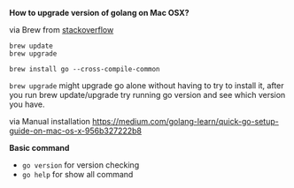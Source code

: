 **How to upgrade version of golang on Mac OSX?**

via Brew from [stackoverflow](https://stackoverflow.com/questions/34587978/how-to-upgrade-go-from-1-4-to-1-5-via-homebrew)
```
brew update
brew upgrade

brew install go --cross-compile-common
```

`brew upgrade` might upgrade go alone without having to try to install it, after you run brew update/upgrade try running go version and see which version you have.


via Manual installation https://medium.com/golang-learn/quick-go-setup-guide-on-mac-os-x-956b327222b8


**Basic command**

- `go version` for version checking
- `go help` for show all command
